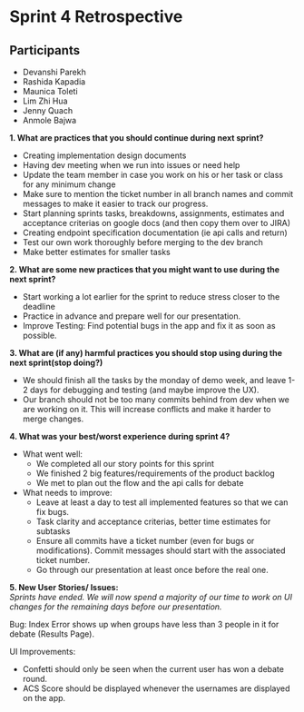 # Sprint 4 Retrospective
  
## Participants
 - Devanshi Parekh
 - Rashida Kapadia
 - Maunica Toleti
 - Lim Zhi Hua
 - Jenny Quach
 - Anmole Bajwa
   
__1. What are practices that you should continue during next sprint?__  
   - Creating implementation design documents
   - Having dev meeting when we run into issues or need help
   - Update the team member in case you work on his or her task or class for any minimum change
   - Make sure to mention the ticket number in all branch names and commit messages to make it easier to track our progress.
   - Start planning sprints tasks, breakdowns, assignments, estimates and acceptance criterias on google docs (and then copy them over to JIRA)
   - Creating endpoint specification documentation (ie api calls and return)
   - Test our own work thoroughly before merging to the dev branch
   - Make better estimates for smaller tasks
    
__2. What are some new practices that you might want to use during the next sprint?__     
   - Start working a lot earlier for the sprint to reduce stress closer to the deadline
   - Practice in advance and prepare well for our presentation. 
   - Improve Testing: Find potential bugs in the app and fix it as soon as possible.
    
__3. What are (if any) harmful practices you should stop using during the next sprint(stop doing?)__  
   - We should finish all the tasks by the monday of demo week, and leave 1-2 days for debugging and testing (and maybe improve the UX).
   - Our branch should not be too many commits behind from dev when we are working on it. This will increase conflicts and make it harder to merge changes.
  
__4. What was your best/worst experience during sprint 4?__  
   - What went well:
       - We completed all our story points for this sprint
       - We finished 2 big features/requirements of the product backlog
       - We met to plan out the flow and the api calls for debate
   - What needs to improve:
       - Leave at least a day to test all implemented features so that we can fix bugs.
       - Task clarity and acceptance criterias, better time estimates for subtasks
       - Ensure all commits have a ticket number (even for bugs or modifications). Commit messages should start with the associated ticket number.
       - Go through our presentation at least once before the real one.
  
__5. New User Stories/ Issues:__  
   *Sprints have ended. We will now spend a majority of our time to work on UI changes for the remaining days before our presentation.*  
    
   Bug: Index Error shows up when groups have less than 3 people in it for debate (Results Page).  
     
   UI Improvements:  
   - Confetti should only be seen when the current user has won a debate round.  
   - ACS Score should be displayed whenever the usernames are displayed on the app.
